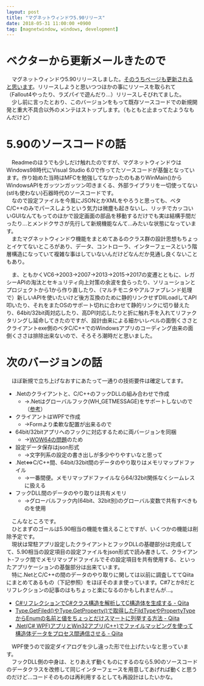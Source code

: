 ```yaml
---
layout: post
title: "マグネットウィンドウ5.90リリース"
date: 2018-05-31 11:00:00 +0900
tag: [magnetwindow, windows, development]
---
```


# ベクターから更新メールきたので

　マグネットウィンドウ5.90リリースしました。[そのうちページも更新されると思います](https://www.vector.co.jp/soft/winnt/util/se175660.html)。リリースしようと思いつつほかの事にリソースを取られて（Fallout4やったり、ラズパイで遊んだり…）リリースしそびれてました。  
　少し前に言ったとおり、このバージョンをもって既存ソースコードでの新規開発と重大不具合以外のメンテはストップします。（もともと止まってたようなもんだけど）  

# 5.90のソースコードの話

　Readmeのほうでも少しだけ触れたのですが、マグネットウィンドウはWindows98時代にVisual Studio 6.0で作ってたソースコードが基盤となっています。作り始めた当時はMFCを勉強してなかったのもありWinMain()からWindowsAPIをガッツンガッツン叩きまくる、外部ライブラリを一切使ってない(stlも使わない)石器時代のソースコードです。  
　なので設定ファイルを今風にJSONとかXMLをやろうと思っても、ベタC/C++のみでパースしようという気力は微塵も起きないし、リッチでカッコいいGUIなんてもってのほかで設定画面の部品を移動するだけでも実は結構手間だったり…とメンドクサさが先行して新規機能なんて…みたいな状態になっています。  
　またマグネットウィンドウ機能をまとめてあるのクラス群の設計思想もちょっとイケてないところがあり、データ、コントローラ、インターフェースという階層構造になっていて複雑な事はしていないんだけどなんだか見通し良くないこともあり。

　ま、ともかくVC6→2003→2007→2013→2015→2017の変遷とともに、レガシーAPIの淘汰とセキュリティ向上対策の余波を食らったり、ソリューションとプロジェクトから1から作り直したり、（マルチモニタやアルファブレンド処理で）新しいAPIを使いたいけど後方互換のために静的リンクせずDllLoadしてAPI叩いたり、それをまたOSのサポート切れに合わせて静的リンクに切り替えたり、64bit/32bit両対応したり、高DPI対応したりと折に触れ手を入れてリファクタリングし延命してきたのですが、設計由来による細かいレベルの面倒くささとクライアントexe側のベタC/C++でのWindowsアプリのコーディング由来の面倒くささは排除出来ないので、そろそろ潮時だと思いました。  

# 次のバージョンの話

　ほぼ新規で立ち上げなおすにあたって一通りの技術要件は確定してます。

* .Netのクライアントと、C/C++のフックDLLの組み合わせで作成
    * →.Netはグローバルフック(WH_GETMESSAGE)をサポートしないので（[参考](https://support.microsoft.com/ja-jp/help/318804/how-to-set-a-windows-hook-in-visual-c-net)）
* クライアントはWPFで作成
    * →Formより柔軟な配置が出来るので
* 64bit/32bitアプリへのフックに対応するために両バージョンを同梱
    * →[WOW64の問題](https://ja.wikipedia.org/wiki/WOW64)のため
* 設定データ保存はjson形式
    * →文字列系の設定の書き出しが多少やりやすいなと思って
* .Net⇔C/C++間、64bit/32bit間のデータのやり取りはメモリマップドファイル
    * →一番間便。メモリマップドファイルなら64/32bit関係なくシームレスに扱える
* フックDLL間のデータのやり取りは共有メモリ
    * →グローバルフック内(64bit、32bit別)のグローバル変数で共有すべきものを使用

　こんなところです。  
　ひとまずのゴールは5.90相当の機能を備えることですが、いくつかの機能は削除予定です。  
　現状は常駐アプリ設定したクライアントとフックDLLの基礎部分は完成してて、5.90相当の設定項目の設定ファイルをjson形式で読み書きして、クライアント-フック間でメモリマップドファイルでその設定項目を共有使用する、といったアプリケーションの基盤部分は出来ています。  
　特に.NetとC/C++の間のデータのやり取りに関しては以前に調査しててQiitaにまとめてあるもの（下記参照）をほぼそのまま使っています。C#7とか8だとリフレクションの記事のはもちょっと楽になるのかもしれませんが…。  

* [C#リフレクションでC#クラス構造を解析してC構造体を生成する - Qiita ](https://qiita.com/marksard/items/40ce323a9724e9167264)  
* [Type.GetFiled()やType.GetProperty()で取得したFildTypeやPropertyTypeからEnumの名前と値をちょっとだけスマートに列挙する方法 - Qiita ](https://qiita.com/marksard/items/3414fadf943c0cd57eac)  
* [.Net(C# WPF)アプリとWin32アプリ(C++)でファイルマッピングを使って構造体データをプロセス間通信させる - Qiita](https://qiita.com/marksard/items/c1a021c7c6c4719e3c40)  

　WPF使うので設定ダイアログを少し違った形で仕上げたいなと思っています。  
　フックDLL側の中身は、とりあえず動くものにするのなら5.90のソースコードのデータクラスを改修して同じインターフェースを用意してあげれば動くと思うのだけど…コードそのものは再利用するとしても再設計はしたいかな。
